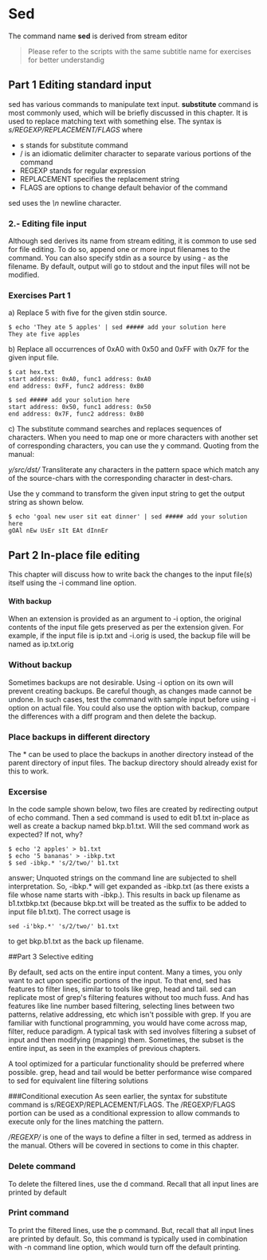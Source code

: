 # Sed

The command name **sed** is derived from stream editor

> Please refer to the scripts with the same subtitle name for exercises for better understandig

## Part 1 Editing standard input

sed has various commands to manipulate text input. **substitute** command is most commonly used, which will be briefly discussed in this chapter. It is used to replace matching text with something else. The syntax is *s/REGEXP/REPLACEMENT/FLAGS* where

- s stands for substitute command
- / is an idiomatic delimiter character to separate various portions of the command
- REGEXP stands for regular expression
- REPLACEMENT specifies the replacement string
- FLAGS are options to change default behavior of the command

sed uses the *\n* newline character. 


### 2.- Editing file input 

Although sed derives its name from stream editing, it is common to use sed for file editing. To do so, append one or more input filenames to the command. You can also specify stdin as a source by using - as the filename. By default, output will go to stdout and the input files will not be modified. 

### Exercises Part 1

a) Replace 5 with five for the given stdin source.

```shell
$ echo 'They ate 5 apples' | sed ##### add your solution here
They ate five apples
```



b) Replace all occurrences of 0xA0 with 0x50 and 0xFF with 0x7F for the given input file.

```shell
$ cat hex.txt
start address: 0xA0, func1 address: 0xA0
end address: 0xFF, func2 address: 0xB0
```

```shell
$ sed ##### add your solution here
start address: 0x50, func1 address: 0x50
end address: 0x7F, func2 address: 0xB0
```

c) The substitute command searches and replaces sequences of characters. When you need to map one or more characters with another set of corresponding characters, you can use the y command. Quoting from the manual:

*y/src/dst/* Transliterate any characters in the pattern space which match any of the source-chars with the corresponding character in dest-chars.

Use the y command to transform the given input string to get the output string as shown below.

```shell
$ echo 'goal new user sit eat dinner' | sed ##### add your solution here
gOAl nEw UsEr sIt EAt dInnEr
```

## Part 2 In-place file editing

This chapter will discuss how to write back the changes to the input file(s) itself using the -i command line option.


#### With backup
When an extension is provided as an argument to -i option, the original contents of the input file gets preserved as per the extension given. For example, if the input file is ip.txt and -i.orig is used, the backup file will be named as ip.txt.orig


### Without backup
Sometimes backups are not desirable. Using -i option on its own will prevent creating backups. Be careful though, as changes made cannot be undone. In such cases, test the command with sample input before using -i option on actual file. You could also use the option with backup, compare the differences with a diff program and then delete the backup.

### Place backups in different directory
The * can be used to place the backups in another directory instead of the parent directory of input files. The backup directory should already exist for this to work.

### Excersise

In the code sample shown below, two files are created by redirecting output of echo command. Then a sed command is used to edit b1.txt in-place as well as create a backup named bkp.b1.txt. Will the sed command work as expected? If not, why?

```shell
$ echo '2 apples' > b1.txt
$ echo '5 bananas' > -ibkp.txt
$ sed -ibkp.* 's/2/two/' b1.txt
```

answer; Unquoted strings on the command line are subjected to shell interpretation. So, -ibkp.* will get expanded as -ibkp.txt (as there exists a file whose name starts with -ibkp.). This results in back up filename as b1.txtbkp.txt (because bkp.txt will be treated as the suffix to be added to input file b1.txt). The correct usage is 
```shell
sed -i'bkp.*' 's/2/two/' b1.txt 
```
to get bkp.b1.txt as the back up filename.


##Part 3 Selective editing

By default, sed acts on the entire input content. Many a times, you only want to act upon specific portions of the input. To that end, sed has features to filter lines, similar to tools like grep, head and tail. sed can replicate most of grep's filtering features without too much fuss. And has features like line number based filtering, selecting lines between two patterns, relative addressing, etc which isn't possible with grep. If you are familiar with functional programming, you would have come across map, filter, reduce paradigm. A typical task with sed involves filtering a subset of input and then modifying (mapping) them. Sometimes, the subset is the entire input, as seen in the examples of previous chapters.

A tool optimized for a particular functionality should be preferred where possible. grep, head and tail would be better performance wise compared to sed for equivalent line filtering solutions

###Conditional execution
As seen earlier, the syntax for substitute command is s/REGEXP/REPLACEMENT/FLAGS. The /REGEXP/FLAGS portion can be used as a conditional expression to allow commands to execute only for the lines matching the pattern.


*/REGEXP/* is one of the ways to define a filter in sed, termed as address in the manual. Others will be covered in sections to come in this chapter.

### Delete command
To delete the filtered lines, use the d command. Recall that all input lines are printed by default

### Print command
To print the filtered lines, use the p command. But, recall that all input lines are printed by default. So, this command is typically used in combination with -n command line option, which would turn off the default printing.

